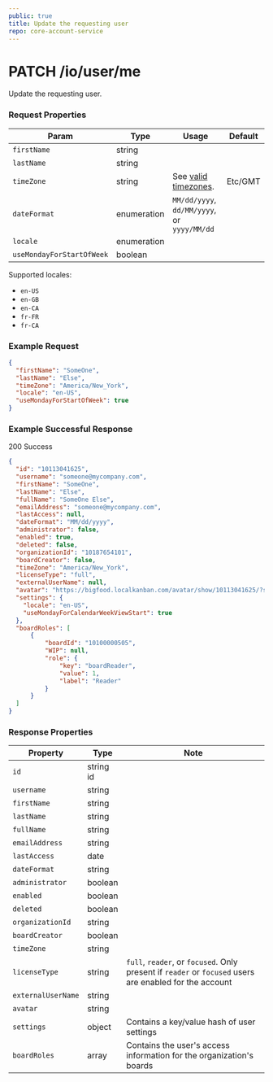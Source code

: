 ```yaml
---
public: true
title: Update the requesting user
repo: core-account-service
---
```

# PATCH /io/user/me
Update the requesting user.

### Request Properties
|Param|Type|Usage|Default|
|-----|-----|-----|-------|
|`firstName`|string|||
|`lastName`|string|||
|`timeZone`|string|See [valid timezones](/markdown/01-overview/time-zones.md).|Etc/GMT|
|`dateFormat`|enumeration|`MM/dd/yyyy`, `dd/MM/yyyy`, or `yyyy/MM/dd`||
|`locale`|enumeration|||
|`useMondayForStartOfWeek`|boolean|||

Supported locales:
* `en-US`
* `en-GB`
* `en-CA`
* `fr-FR`
* `fr-CA`

### Example Request
```json
{
  "firstName": "SomeOne",
  "lastName": "Else",
  "timeZone": "America/New_York",
  "locale": "en-US",
  "useMondayForStartOfWeek": true
}
```

### Example Successful Response

200 Success
```json
{
  "id": "10113041625",
  "username": "someone@mycompany.com",
  "firstName": "SomeOne",
  "lastName": "Else",
  "fullName": "SomeOne Else",
  "emailAddress": "someone@mycompany.com",
  "lastAccess": null,
  "dateFormat": "MM/dd/yyyy",
  "administrator": false,
  "enabled": true,
  "deleted": false,
  "organizationId": "10187654101",
  "boardCreator": false,
  "timeZone": "America/New_York",
  "licenseType": "full",
  "externalUserName": null,
  "avatar": "https://bigfood.localkanban.com/avatar/show/10113041625/?s=25",
  "settings": {
    "locale": "en-US",
    "useMondayForCalendarWeekViewStart": true
  },
  "boardRoles": [
      {
          "boardId": "10100000505",
          "WIP": null,
          "role": {
              "key": "boardReader",
              "value": 1,
              "label": "Reader"
          }
      }
  ]
}
```

### Response Properties
|Property|Type|Note|
|--------|----|----|
|`id`|string id||
|`username`|string||
|`firstName`|string||
|`lastName`|string||
|`fullName`|string||
|`emailAddress`|string||
|`lastAccess`|date||
|`dateFormat`|string||
|`administrator`|boolean||
|`enabled`|boolean||
|`deleted`|boolean||
|`organizationId`|string||
|`boardCreator`|boolean||
|`timeZone`|string||
|`licenseType`|string|`full`, `reader`, or `focused`. Only present if `reader` or `focused` users are enabled for the account|
|`externalUserName`|string||
|`avatar`|string||
|`settings`|object|Contains a key/value hash of user settings|
|`boardRoles`|array|Contains the user's access information for the organization's boards|


